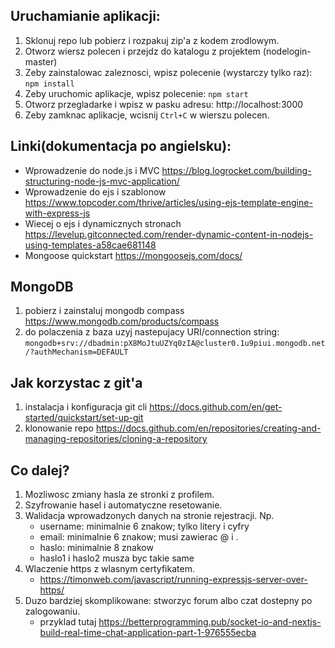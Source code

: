 ## Uruchamianie aplikacji:
 1. Sklonuj repo lub pobierz i rozpakuj zip'a z kodem zrodlowym.
 2. Otworz wiersz polecen i przejdz do katalogu z projektem (nodelogin-master)
 3. Zeby zainstalowac zaleznosci, wpisz polecenie (wystarczy tylko raz): `npm install`
 4. Zeby uruchomic aplikacje, wpisz polecenie: `npm start`
 5. Otworz przegladarke i wpisz w pasku adresu: http://localhost:3000
 6. Zeby zamknac aplikacje, wcisnij `Ctrl+C` w wierszu polecen.

## Linki(dokumentacja po angielsku):
 - Wprowadzenie do node.js i MVC https://blog.logrocket.com/building-structuring-node-js-mvc-application/
 - Wprowadzenie do ejs i szablonow https://www.topcoder.com/thrive/articles/using-ejs-template-engine-with-express-js
 - Wiecej o ejs i dynamicznych stronach https://levelup.gitconnected.com/render-dynamic-content-in-nodejs-using-templates-a58cae681148
 - Mongoose quickstart https://mongoosejs.com/docs/

## MongoDB
 1. pobierz i zainstaluj mongodb compass https://www.mongodb.com/products/compass
 2. do polaczenia z baza uzyj nastepujacy URI/connection string: `mongodb+srv://dbadmin:pX8MoJtuUZYq0zIA@cluster0.1u9piui.mongodb.net/?authMechanism=DEFAULT`

## Jak korzystac z git'a
 1. instalacja i konfiguracja git cli https://docs.github.com/en/get-started/quickstart/set-up-git
 2. klonowanie repo https://docs.github.com/en/repositories/creating-and-managing-repositories/cloning-a-repository

## Co dalej?
 1. Mozliwosc zmiany hasla ze stronki z profilem.
 2. Szyfrowanie hasel i automatyczne resetowanie.
 3. Walidacja wprowadzonych danych na stronie rejestracji. Np. 
    - username: minimalnie 6 znakow; tylko litery i cyfry
    - email: minimalnie 6 znakow; musi zawierac @ i .
    - haslo: minimalnie 8 znakow
    - haslo1 i haslo2 musza byc takie same
 4. Wlaczenie https z wlasnym certyfikatem. 
    - https://timonweb.com/javascript/running-expressjs-server-over-https/
 5. Duzo bardziej skomplikowane: stworzyc forum albo czat dostepny po zalogowaniu.
    - przyklad tutaj https://betterprogramming.pub/socket-io-and-nextjs-build-real-time-chat-application-part-1-976555ecba
